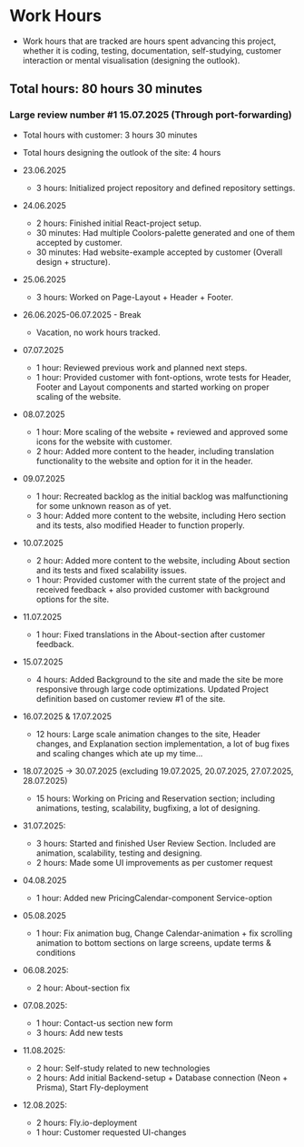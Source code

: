 # Work Hours

- Work hours that are tracked are hours spent advancing this project, whether it is coding, testing, documentation, self-studying, customer interaction or mental visualisation (designing the outlook).

## Total hours: 80 hours 30 minutes

###  Large review number #1 15.07.2025 (Through port-forwarding)
- Total hours with customer: 3 hours 30 minutes
- Total hours designing the outlook of the site: 4 hours

- 23.06.2025
    - 3 hours: Initialized project repository and defined repository settings.
- 24.06.2025
    - 2 hours: Finished initial React-project setup.
    - 30 minutes: Had multiple Coolors-palette generated and one of them accepted by customer.
    - 30 minutes: Had website-example accepted by customer (Overall design + structure).
- 25.06.2025
    - 3 hours: Worked on Page-Layout + Header + Footer.

- 26.06.2025-06.07.2025 - Break
    - Vacation, no work hours tracked.

- 07.07.2025
    - 1 hour: Reviewed previous work and planned next steps.
    - 1 hour: Provided customer with font-options, wrote tests for Header, Footer and Layout components and started working on proper scaling of the website.
- 08.07.2025
    - 1 hour: More scaling of the website + reviewed and approved some icons for the website with customer.
    - 2 hour: Added more content to the header, including translation functionality to the website and option for it in the header.
- 09.07.2025
    - 1 hour: Recreated backlog as the initial backlog was malfunctioning for some unknown reason as of yet.
    - 3 hour: Added more content to the website, including Hero section and its tests, also modified Header to function properly.
- 10.07.2025
    - 2 hour: Added more content to the website, including About section and its tests and fixed scalability issues.
    - 1 hour: Provided customer with the current state of the project and received feedback + also provided customer with background options for the site.
- 11.07.2025
    - 1 hour: Fixed translations in the About-section after customer feedback.
- 15.07.2025
    - 4 hours: Added Background to the site and made the site be more responsive through large code optimizations. Updated Project definition based on customer review #1 of the site.
- 16.07.2025 & 17.07.2025
    - 12 hours: Large scale animation changes to the site, Header changes, and Explanation section implementation, a lot of bug fixes and scaling changes which ate up my time...
- 18.07.2025 -> 30.07.2025 (excluding 19.07.2025, 20.07.2025, 27.07.2025, 28.07.2025)
    - 15 hours: Working on Pricing and Reservation section; including animations, testing, scalability, bugfixing, a lot of designing.
- 31.07.2025:
    - 3 hours: Started and finished User Review Section. Included are animation, scalability, testing and designing.
    - 2 hours: Made some UI improvements as per customer request
- 04.08.2025
    - 1 hour: Added new PricingCalendar-component Service-option
- 05.08.2025
    - 1 hour: Fix animation bug, Change Calendar-animation + fix scrolling animation to bottom sections on large screens, update terms & conditions
- 06.08.2025:
    - 2 hour: About-section fix
- 07.08.2025:
    - 1 hour: Contact-us section new form
    - 3 hours: Add new tests
- 11.08.2025:
    - 2 hour: Self-study related to new technologies
    - 2 hours: Add initial Backend-setup + Database connection (Neon + Prisma), Start Fly-deployment
- 12.08.2025:
    - 2 hours: Fly.io-deployment
    - 1 hour: Customer requested UI-changes